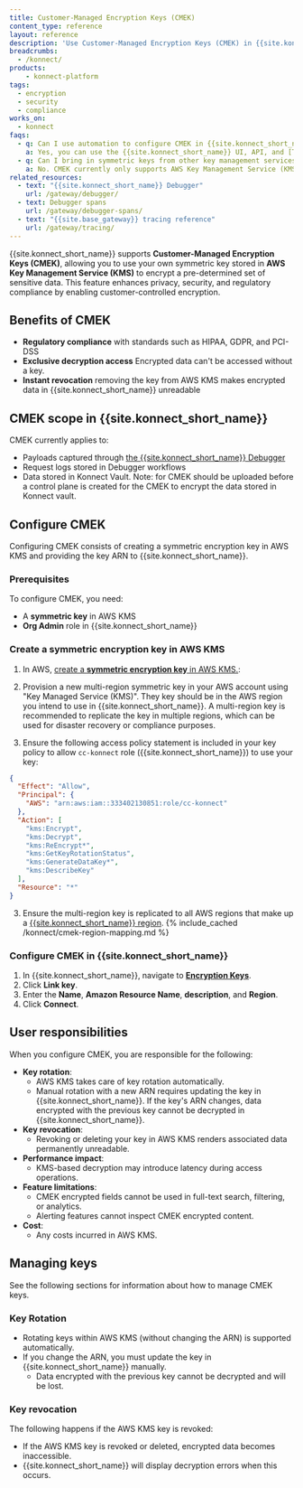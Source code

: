 ```yaml
---
title: Customer-Managed Encryption Keys (CMEK)
content_type: reference
layout: reference
description: 'Use Customer-Managed Encryption Keys (CMEK) in {{site.konnect_short_name}} to encrypt pre-determined sets of sensitive data using keys from your AWS Key Management Service (KMS) account.'
breadcrumbs:
  - /konnect/
products:
    - konnect-platform
tags:
  - encryption
  - security
  - compliance
works_on:
  - konnect
faqs:
  - q: Can I use automation to configure CMEK in {{site.konnect_short_name}}?
    a: Yes, you can use the {{site.konnect_short_name}} UI, API, and [Terraform](/terraform/) to configure CMEK.
  - q: Can I bring in symmetric keys from other key management services?
    a: No. CMEK currently only supports AWS Key Management Service (KMS).
related_resources:
  - text: "{{site.konnect_short_name}} Debugger"
    url: /gateway/debugger/
  - text: Debugger spans
    url: /gateway/debugger-spans/
  - text: "{{site.base_gateway}} tracing reference"
    url: /gateway/tracing/
---
```


{{site.konnect_short_name}} supports **Customer-Managed Encryption Keys (CMEK)**, allowing you to use your own symmetric key stored in **AWS Key Management Service (KMS)** to encrypt a pre-determined set of sensitive data. This feature enhances privacy, security, and regulatory compliance by enabling customer-controlled encryption.


## Benefits of CMEK

* **Regulatory compliance** with standards such as HIPAA, GDPR, and PCI-DSS
* **Exclusive decryption access** Encrypted data can't be accessed without a key.
* **Instant revocation** removing the key from AWS KMS makes encrypted data in {{site.konnect_short_name}} unreadable

## CMEK scope in {{site.konnect_short_name}}

CMEK currently applies to:

* Payloads captured through [the {{site.konnect_short_name}} Debugger](/gateway/debugger/)
* Request logs stored in Debugger workflows
* Data stored in Konnect Vault. Note: for CMEK should be uploaded before a control plane is created for the CMEK to encrypt the data stored in Konnect vault.

## Configure CMEK

Configuring CMEK consists of creating a symmetric encryption key in AWS KMS and providing the key ARN to {{site.konnect_short_name}}.

### Prerequisites

To configure CMEK, you need:
* A **symmetric key** in AWS KMS
* **Org Admin** role in {{site.konnect_short_name}}

### Create a symmetric encryption key in AWS KMS

1. In AWS, [create a **symmetric encryption key** in AWS KMS.](https://docs.aws.amazon.com/kms/latest/developerguide/create-keys.html):

1. Provision a new multi-region symmetric key in your AWS account using "Key Managed Service (KMS)". They key should be in the AWS region you intend to use in {{site.konnect_short_name}}. A multi-region key is recommended to replicate the key in multiple regions, which can be used for disaster recovery or compliance purposes. 

1. Ensure the following access policy statement is included in your key policy to allow `cc-konnect` role ({{site.konnect_short_name}}) to use your key:
```json
{
  "Effect": "Allow",
  "Principal": {
    "AWS": "arn:aws:iam::333402130851:role/cc-konnect"
  },
  "Action": [
    "kms:Encrypt",
    "kms:Decrypt",
    "kms:ReEncrypt*",
    "kms:GetKeyRotationStatus",
    "kms:GenerateDataKey*",
    "kms:DescribeKey"
  ],
  "Resource": "*"
}
```

3. Ensure the multi-region key is replicated to all AWS regions that make up a [{{site.konnect_short_name}} region](/konnect-platform/geos/).
{% include_cached /konnect/cmek-region-mapping.md %}

### Configure CMEK in {{site.konnect_short_name}}

1. In {{site.konnect_short_name}}, navigate to [**Encryption Keys**](https://cloud.konghq.com/global/organization/settings/encryption-keys/).
1. Click **Link key**.
1. Enter the **Name**, **Amazon Resource Name**, **description**, and **Region**. 
1. Click **Connect**. 

## User responsibilities

When you configure CMEK, you are responsible for the following:

* **Key rotation**: 
  * AWS KMS takes care of key rotation automatically. 
  * Manual rotation with a new ARN requires updating the key in {{site.konnect_short_name}}. If the key's ARN changes, data encrypted with the previous key cannot be decrypted in {{site.konnect_short_name}}.
* **Key revocation**: 
  * Revoking or deleting your key in AWS KMS renders associated data permanently unreadable.
* **Performance impact**: 
  * KMS-based decryption may introduce latency during access operations.
* **Feature limitations**: 
  * CMEK encrypted fields cannot be used in full-text search, filtering, or analytics.
  * Alerting features cannot inspect CMEK encrypted content.
* **Cost**: 
  * Any costs incurred in AWS KMS.


## Managing keys

See the following sections for information about how to manage CMEK keys.

### Key Rotation

* Rotating keys within AWS KMS (without changing the ARN) is supported automatically.
* If you change the ARN, you must update the key in {{site.konnect_short_name}} manually. 
  * Data encrypted with the previous key cannot be decrypted and will be lost.

### Key revocation

The following happens if the AWS KMS key is revoked:
* If the AWS KMS key is revoked or deleted, encrypted data becomes inaccessible.
* {{site.konnect_short_name}} will display decryption errors when this occurs.


